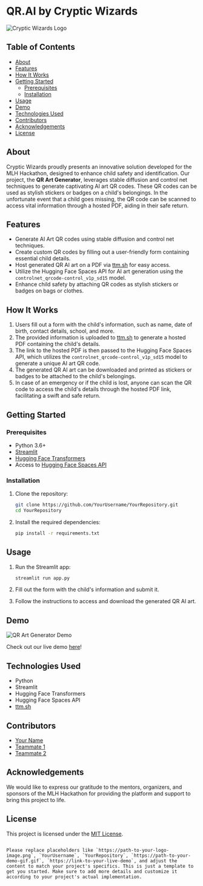 # QR.AI by Cryptic Wizards
![Cryptic Wizards Logo](https://path-to-your-logo-image.png)

## Table of Contents

- [About](#about)
- [Features](#features)
- [How It Works](#how-it-works)
- [Getting Started](#getting-started)
  - [Prerequisites](#prerequisites)
  - [Installation](#installation)
- [Usage](#usage)
- [Demo](#demo)
- [Technologies Used](#technologies-used)
- [Contributors](#contributors)
- [Acknowledgements](#acknowledgements)
- [License](#license)

## About

Cryptic Wizards proudly presents an innovative solution developed for the MLH Hackathon, designed to enhance child safety and identification. Our project, the **QR Art Generator**, leverages stable diffusion and control net techniques to generate captivating AI art QR codes. These QR codes can be used as stylish stickers or badges on a child's belongings. In the unfortunate event that a child goes missing, the QR code can be scanned to access vital information through a hosted PDF, aiding in their safe return.

## Features

- Generate AI Art QR codes using stable diffusion and control net techniques.
- Create custom QR codes by filling out a user-friendly form containing essential child details.
- Host generated QR AI art on a PDF via [ttm.sh](https://ttm.sh/) for easy access.
- Utilize the Hugging Face Spaces API for AI art generation using the `controlnet_qrcode-control_v1p_sd15` model.
- Enhance child safety by attaching QR codes as stylish stickers or badges on bags or clothes.

## How It Works

1. Users fill out a form with the child's information, such as name, date of birth, contact details, school, and more.
2. The provided information is uploaded to [ttm.sh](https://ttm.sh/) to generate a hosted PDF containing the child's details.
3. The link to the hosted PDF is then passed to the Hugging Face Spaces API, which utilizes the `controlnet_qrcode-control_v1p_sd15` model to generate a unique AI art QR code.
4. The generated QR AI art can be downloaded and printed as stickers or badges to be attached to the child's belongings.
5. In case of an emergency or if the child is lost, anyone can scan the QR code to access the child's details through the hosted PDF link, facilitating a swift and safe return.

## Getting Started

### Prerequisites

- Python 3.6+
- [Streamlit](https://streamlit.io/)
- [Hugging Face Transformers](https://huggingface.co/transformers/)
- Access to [Hugging Face Spaces API](https://huggingface.co/spaces)

### Installation

1. Clone the repository:

   ```bash
   git clone https://github.com/YourUsername/YourRepository.git
   cd YourRepository
   ```

2. Install the required dependencies:

   ```bash
   pip install -r requirements.txt
   ```

## Usage

1. Run the Streamlit app:

   ```bash
   streamlit run app.py
   ```

2. Fill out the form with the child's information and submit it.
3. Follow the instructions to access and download the generated QR AI art.

## Demo

![QR Art Generator Demo](https://path-to-your-demo-gif.gif)

Check out our live demo [here](https://link-to-your-live-demo)!

## Technologies Used

- Python
- Streamlit
- Hugging Face Transformers
- Hugging Face Spaces API
- [ttm.sh](https://ttm.sh/)

## Contributors

- [Your Name](https://github.com/YourUsername)
- [Teammate 1](https://github.com/Teammate1)
- [Teammate 2](https://github.com/Teammate2)

## Acknowledgements

We would like to express our gratitude to the mentors, organizers, and sponsors of the MLH Hackathon for providing the platform and support to bring this project to life.

## License

This project is licensed under the [MIT License](LICENSE).
```

Please replace placeholders like `https://path-to-your-logo-image.png`, `YourUsername`, `YourRepository`, `https://path-to-your-demo-gif.gif`, `https://link-to-your-live-demo`, and adjust the content to match your project's specifics. This is just a template to get you started. Make sure to add more details and customize it according to your project's actual implementation.
